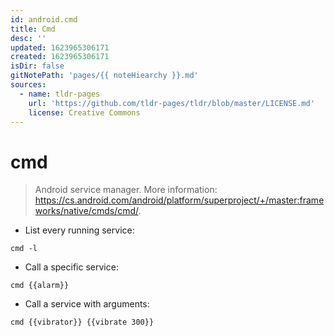 ```yaml
---
id: android.cmd
title: Cmd
desc: ''
updated: 1623965306171
created: 1623965306171
isDir: false
gitNotePath: 'pages/{{ noteHiearchy }}.md'
sources:
  - name: tldr-pages
    url: 'https://github.com/tldr-pages/tldr/blob/master/LICENSE.md'
    license: Creative Commons
---
```

# cmd

> Android service manager.
> More information: <https://cs.android.com/android/platform/superproject/+/master:frameworks/native/cmds/cmd/>.

- List every running service:

`cmd -l`

- Call a specific service:

`cmd {{alarm}}`

- Call a service with arguments:

`cmd {{vibrator}} {{vibrate 300}}`

